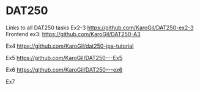 # DAT250
Links to all DAT250 tasks
Ex2-3
https://github.com/KaroGil/DAT250-ex2-3
Frontend ex3: https://github.com/KaroGil/DAT250-A3

Ex4
https://github.com/KaroGil/dat250-jpa-tutorial

Ex5
https://github.com/KaroGil/DAT250---Ex5

Ex6
https://github.com/KaroGil/DAT250---ex6

Ex7
